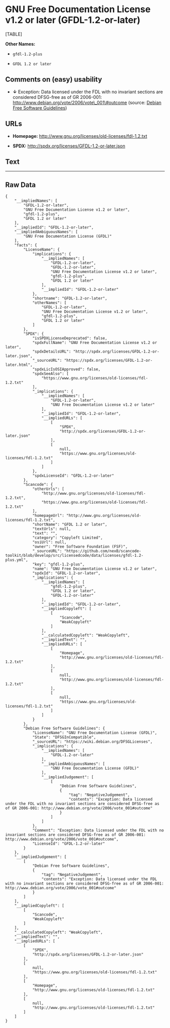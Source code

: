 GNU Free Documentation License v1.2 or later (GFDL-1.2-or-later)
================================================================

[TABLE]

**Other Names:**

-   `gfdl-1.2-plus`

-   `GFDL 1.2 or later`

Comments on (easy) usability
----------------------------

-   **↓** Exception: Data licensed under the FDL with no invariant
    sections are considered DFSG-free as of GR 2006-001:
    http://www.debian.org/vote/2006/vote\_001\#outcome (source: [Debian
    Free Software
    Guidelines](https://wiki.debian.org/DFSGLicenses "Debian Free Software Guidelines"))

URLs
----

-   **Homepage:** http://www.gnu.org/licenses/old-licenses/fdl-1.2.txt

-   **SPDX:** http://spdx.org/licenses/GFDL-1.2-or-later.json

Text
----

------------------------------------------------------------------------

Raw Data
--------

    {
        "__impliedNames": [
            "GFDL-1.2-or-later",
            "GNU Free Documentation License v1.2 or later",
            "gfdl-1.2-plus",
            "GFDL 1.2 or later"
        ],
        "__impliedId": "GFDL-1.2-or-later",
        "__impliedAmbiguousNames": [
            "GNU Free Documentation License (GFDL)"
        ],
        "facts": {
            "LicenseName": {
                "implications": {
                    "__impliedNames": [
                        "GFDL-1.2-or-later",
                        "GFDL-1.2-or-later",
                        "GNU Free Documentation License v1.2 or later",
                        "gfdl-1.2-plus",
                        "GFDL 1.2 or later"
                    ],
                    "__impliedId": "GFDL-1.2-or-later"
                },
                "shortname": "GFDL-1.2-or-later",
                "otherNames": [
                    "GFDL-1.2-or-later",
                    "GNU Free Documentation License v1.2 or later",
                    "gfdl-1.2-plus",
                    "GFDL 1.2 or later"
                ]
            },
            "SPDX": {
                "isSPDXLicenseDeprecated": false,
                "spdxFullName": "GNU Free Documentation License v1.2 or later",
                "spdxDetailsURL": "http://spdx.org/licenses/GFDL-1.2-or-later.json",
                "_sourceURL": "https://spdx.org/licenses/GFDL-1.2-or-later.html",
                "spdxLicIsOSIApproved": false,
                "spdxSeeAlso": [
                    "https://www.gnu.org/licenses/old-licenses/fdl-1.2.txt"
                ],
                "_implications": {
                    "__impliedNames": [
                        "GFDL-1.2-or-later",
                        "GNU Free Documentation License v1.2 or later"
                    ],
                    "__impliedId": "GFDL-1.2-or-later",
                    "__impliedURLs": [
                        [
                            "SPDX",
                            "http://spdx.org/licenses/GFDL-1.2-or-later.json"
                        ],
                        [
                            null,
                            "https://www.gnu.org/licenses/old-licenses/fdl-1.2.txt"
                        ]
                    ]
                },
                "spdxLicenseId": "GFDL-1.2-or-later"
            },
            "Scancode": {
                "otherUrls": [
                    "http://www.gnu.org/licenses/old-licenses/fdl-1.2.txt",
                    "https://www.gnu.org/licenses/old-licenses/fdl-1.2.txt"
                ],
                "homepageUrl": "http://www.gnu.org/licenses/old-licenses/fdl-1.2.txt",
                "shortName": "GFDL 1.2 or later",
                "textUrls": null,
                "text": "",
                "category": "Copyleft Limited",
                "osiUrl": null,
                "owner": "Free Software Foundation (FSF)",
                "_sourceURL": "https://github.com/nexB/scancode-toolkit/blob/develop/src/licensedcode/data/licenses/gfdl-1.2-plus.yml",
                "key": "gfdl-1.2-plus",
                "name": "GNU Free Documentation License v1.2 or later",
                "spdxId": "GFDL-1.2-or-later",
                "_implications": {
                    "__impliedNames": [
                        "gfdl-1.2-plus",
                        "GFDL 1.2 or later",
                        "GFDL-1.2-or-later"
                    ],
                    "__impliedId": "GFDL-1.2-or-later",
                    "__impliedCopyleft": [
                        [
                            "Scancode",
                            "WeakCopyleft"
                        ]
                    ],
                    "__calculatedCopyleft": "WeakCopyleft",
                    "__impliedText": "",
                    "__impliedURLs": [
                        [
                            "Homepage",
                            "http://www.gnu.org/licenses/old-licenses/fdl-1.2.txt"
                        ],
                        [
                            null,
                            "http://www.gnu.org/licenses/old-licenses/fdl-1.2.txt"
                        ],
                        [
                            null,
                            "https://www.gnu.org/licenses/old-licenses/fdl-1.2.txt"
                        ]
                    ]
                }
            },
            "Debian Free Software Guidelines": {
                "LicenseName": "GNU Free Documentation License (GFDL)",
                "State": "DFSGInCompatible",
                "_sourceURL": "https://wiki.debian.org/DFSGLicenses",
                "_implications": {
                    "__impliedNames": [
                        "GFDL-1.2-or-later"
                    ],
                    "__impliedAmbiguousNames": [
                        "GNU Free Documentation License (GFDL)"
                    ],
                    "__impliedJudgement": [
                        [
                            "Debian Free Software Guidelines",
                            {
                                "tag": "NegativeJudgement",
                                "contents": "Exception: Data licensed under the FDL with no invariant sections are considered DFSG-free as of GR 2006-001: http://www.debian.org/vote/2006/vote_001#outcome"
                            }
                        ]
                    ]
                },
                "Comment": "Exception: Data licensed under the FDL with no invariant sections are considered DFSG-free as of GR 2006-001: http://www.debian.org/vote/2006/vote_001#outcome",
                "LicenseId": "GFDL-1.2-or-later"
            }
        },
        "__impliedJudgement": [
            [
                "Debian Free Software Guidelines",
                {
                    "tag": "NegativeJudgement",
                    "contents": "Exception: Data licensed under the FDL with no invariant sections are considered DFSG-free as of GR 2006-001: http://www.debian.org/vote/2006/vote_001#outcome"
                }
            ]
        ],
        "__impliedCopyleft": [
            [
                "Scancode",
                "WeakCopyleft"
            ]
        ],
        "__calculatedCopyleft": "WeakCopyleft",
        "__impliedText": "",
        "__impliedURLs": [
            [
                "SPDX",
                "http://spdx.org/licenses/GFDL-1.2-or-later.json"
            ],
            [
                null,
                "https://www.gnu.org/licenses/old-licenses/fdl-1.2.txt"
            ],
            [
                "Homepage",
                "http://www.gnu.org/licenses/old-licenses/fdl-1.2.txt"
            ],
            [
                null,
                "http://www.gnu.org/licenses/old-licenses/fdl-1.2.txt"
            ]
        ]
    }